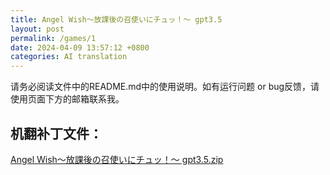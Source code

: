 ```yaml
---
title: Angel Wish～放課後の召使いにチュッ！～ gpt3.5
layout: post
permalink: /games/1
date: 2024-04-09 13:57:12 +0800
categories: AI translation
---
```



请务必阅读文件中的README.md中的使用说明。如有运行问题 or bug反馈，请使用页面下方的邮箱联系我。

## 机翻补丁文件：

[Angel Wish～放課後の召使いにチュッ！～ gpt3.5.zip](../resources/Angel%20Wish%EF%BD%9E%E6%94%BE%E8%AA%B2%E5%BE%8C%E3%81%AE%E5%8F%AC%E4%BD%BF%E3%81%84%E3%81%AB%E3%83%81%E3%83%A5%E3%83%83%EF%BC%81%EF%BD%9E%20gpt3.5.zip)

 


